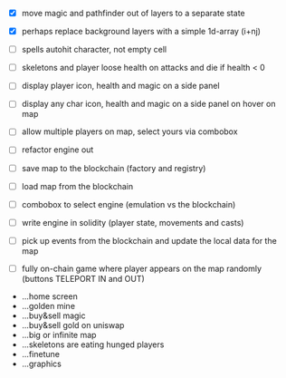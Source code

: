 - [x] move magic and pathfinder out of layers to a separate state
- [x] perhaps replace background layers with a simple 1d-array (i+nj)
- [ ] spells autohit character, not empty cell

- [ ] skeletons and player loose health on attacks and die if health < 0
- [ ] display player icon, health and magic on a side panel
- [ ] display any char icon, health and magic on a side panel on hover on map
- [ ] allow multiple players on map, select yours via combobox
- [ ] refactor engine out

- [ ] save map to the blockchain (factory and registry)
- [ ] load map from the blockchain
- [ ] combobox to select engine (emulation vs the blockchain)
- [ ] write engine in solidity (player state, movements and casts)
- [ ] pick up events from the blockchain and update the local data for the map
- [ ] fully on-chain game where player appears on the map randomly (buttons TELEPORT IN and OUT)

- ...home screen
- ...golden mine
- ...buy&sell magic
- ...buy&sell gold on uniswap
- ...big or infinite map
- ...skeletons are eating hunged players
- ...finetune
- ...graphics
